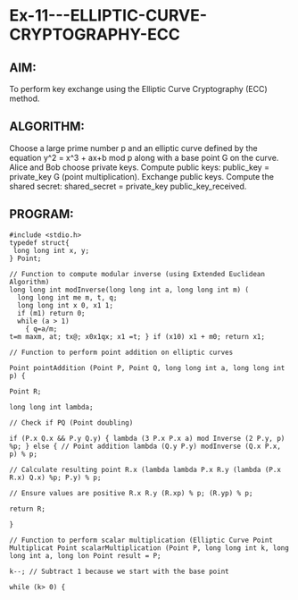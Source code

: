 # Ex-11---ELLIPTIC-CURVE-CRYPTOGRAPHY-ECC

## AIM:

To perform key exchange using the Elliptic Curve Cryptography (ECC) method.

## ALGORITHM:

Choose a large prime number p and an elliptic curve defined by the equation y^2 = x^3 + ax+b mod p along with a base point G on the curve. Alice and Bob choose private keys. Compute public keys: public_key = private_key G (point multiplication). Exchange public keys. Compute the shared secret: shared_secret = private_key public_key_received.

## PROGRAM:
```
#include <stdio.h>
typedef struct{
 long long int x, y;
} Point;

// Function to compute modular inverse (using Extended Euclidean Algorithm)
long long int modInverse(long long int a, long long int m) (
  long long int me m, t, q;
  long long int x 0, x1 1;
  if (m1) return 0;
  while (a > 1)
    { q=a/m;
t=m maxm, at; tx@; x0x1qx; x1 =t; } if (x10) x1 + m0; return x1;

// Function to perform point addition on elliptic curves

Point pointAddition (Point P, Point Q, long long int a, long long int p) {

Point R;

long long int lambda;

// Check if PQ (Point doubling)

if (P.x Q.x && P.y Q.y) { lambda (3 P.x P.x a) mod Inverse (2 P.y, p) %p; } else { // Point addition lambda (Q.y P.y) modInverse (Q.x P.x, p) % p;

// Calculate resulting point R.x (lambda lambda P.x R.y (lambda (P.x R.x) Q.x) %p; P.y) % p;

// Ensure values are positive R.x R.y (R.xp) % p; (R.yp) % p;

return R;

}

// Function to perform scalar multiplication (Elliptic Curve Point Multiplicat Point scalarMultiplication (Point P, long long int k, long long int a, long lon Point result = P;

k--; // Subtract 1 because we start with the base point

while (k> 0) {
```
